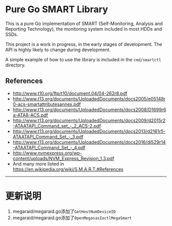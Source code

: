 Pure Go SMART Library
=====================

This is a pure Go implementation of SMART (Self-Monitoring, Analysis and
Reporting Technology), the monitoring system included in most HDDs and SSDs.

This project is a work in progress, in the early stages of development. The API
is highly likely to change during development.

A simple example of how to use the library is included in the `cmd/smartctl`
directory.

References
----------
* http://www.t10.org/ftp/t10/document.04/04-262r8.pdf
* http://www.t13.org/documents/UploadedDocuments/docs2005/e05148r0-acs-smartattributesannex.pdf
* http://www.t13.org/documents/UploadedDocuments/docs2008/D1699r6a-ATA8-ACS.pdf
* http://www.t13.org/documents/UploadedDocuments/docs2009/d2015r2-ATAATAPI_Command_set_-_2_ACS-2.pdf
* http://www.t13.org/documents/UploadedDocuments/docs2013/d2161r5-ATAATAPI_Command_Set_-_3.pdf
* http://www.t13.org/documents/UploadedDocuments/docs2016/di529r14-ATAATAPI_Command_Set_-_4.pdf
* http://www.nvmexpress.org/wp-content/uploads/NVM_Express_Revision_1.3.pdf
* And many more listed in https://en.wikipedia.org/wiki/S.M.A.R.T.#References

---
# 更新说明
1. megaraid/megaraid.go添加了`GetHostNumDeviceID`
2. megaraid/megaraid.go添加了`OpenMegasasIoctlMegaSmart`
